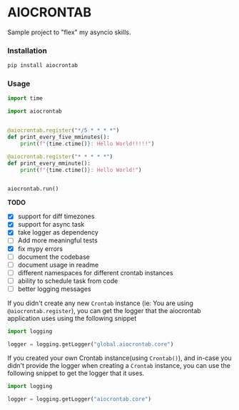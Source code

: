 # AIOCRONTAB

Sample project to "flex" my asyncio skills.

### Installation
```sh
pip install aiocrontab
```

### Usage

```python
import time

import aiocrontab


@aiocrontab.register("*/5 * * * *")
def print_every_five_mminutes():
    print(f"{time.ctime()}: Hello World!!!!!")

@aiocrontab.register("* * * * *")
def print_every_mminute():
    print(f"{time.ctime()}: Hello World!")


aiocrontab.run()
```

**TODO**

- [x] support for diff timezones
- [x] support for async task
- [x] take logger as dependency
- [ ] Add more meaningful tests
- [x] fix mypy errors
- [ ] document the codebase
- [ ] document usage in readme
- [ ] different namespaces for different crontab instances
- [ ] ability to schedule task from code
- [ ] better logging messages

If you didn't create any new `Crontab` instance (ie: You are using `@aiocrontab.register`), you can get the
logger that the aiocrontab application uses using the following snippet

```python
import logging

logger = logging.getLogger("global.aiocrontab.core")
```

If you created your own Crontab instance(using `Crontab()`), and in-case you didn't provide the logger when creating a `Crontab` instance, you can
use the following snippet to get the logger that it uses.
```python
import logging

logger = logging.getLogger("aiocrontab.core")
```
